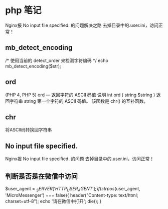 # php 笔记
Nginx报 No input file specified. 的问题解决之路
去掉目录中的.user.ini，访问正常！

## mb_detect_encoding
/* 使用当前的 detect_order 来检测字符编码 */
echo mb_detect_encoding($str);


## ord
(PHP 4, PHP 5)
ord — 返回字符的 ASCII 码值
说明
int ord ( string $string )
返回字符串 string 第一个字符的 ASCII 码值。
该函数是 chr() 的互补函数。

## chr
将ASCII码转换回字符串

## No input file specified.
Nginx报 No input file specified. 的问题
去掉目录中的.user.ini，访问正常！

## 判断是否是在微信中访问
$user_agent = $_SERVER['HTTP_USER_AGENT'];
if (strpos($user_agent, 'MicroMessenger') === false){
    header("Content-type: text/html; charset=utf-8");
    echo '请在微信中打开';
    die();
}